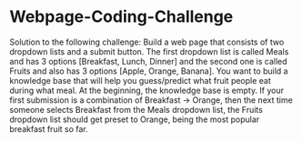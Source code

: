 # Webpage-Coding-Challenge


Solution to the following challenge: 
Build a web page that consists of two dropdown lists and a submit button. 
The first dropdown list is called Meals and has 3 options [Breakfast, Lunch, Dinner] and the second one is called Fruits and also has 3 options  [Apple, Orange, Banana]. You want to build a knowledge base that will help you guess/predict what fruit people eat during what meal. At the beginning, the knowledge base is empty. If your first submission is a combination of Breakfast -> Orange, then the next time someone selects Breakfast from the Meals dropdown list, the Fruits dropdown list should get preset to Orange, being the most popular breakfast fruit so far. 
